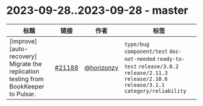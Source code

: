 # 2023-09-28..2023-09-28 - master
| 标题 | 链接 | 作者 | 标签 |
| - | :--: | :--: | - |
| [improve] [auto-recovery] Migrate the replication testing from BookKeeper to Pulsar. | [#21188](https://github.com/apache/pulsar/pull/21188) | [@horizonzy](https://github.com/horizonzy) | `type/bug` `component/test` `doc-not-needed` `ready-to-test` `release/3.0.2` `release/2.11.3` `release/2.10.6` `release/3.1.1` `category/reliability`  | 

